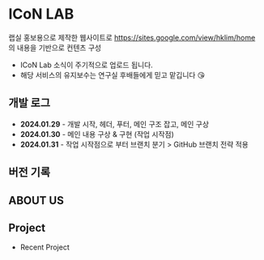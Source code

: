 # ICoN LAB
랩실 홍보용으로 제작한 웹사이트로 https://sites.google.com/view/hklim/home 의 내용을 기반으로 컨텐츠 구성

* ICoN Lab 소식이 주기적으로 업로드 됩니다.
* 해당 서비스의 유지보수는 연구실 후배들에게 믿고 맡깁니다 😘

## 개발 로그
* **2024.01.29** - 개발 시작, 헤더, 푸터, 메인 구조 잡고, 메인 구상
* **2024.01.30** - 메인 내용 구상 & 구현 (작업 시작점)
* **2024.01.31** - 작업 시작점으로 부터 브랜치 분기 > GitHub 브랜치 전략 적용


## 버전 기록

## ABOUT US

## Project
* Recent Project
